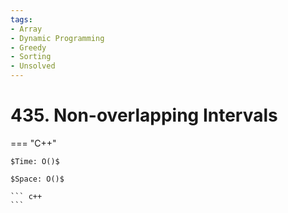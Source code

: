 ```yaml
---
tags:
- Array
- Dynamic Programming
- Greedy
- Sorting
- Unsolved
---
```



# 435. Non-overlapping Intervals

=== "C++"

    $Time: O()$

    $Space: O()$

    ``` c++
    ```